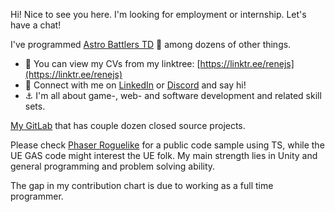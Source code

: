 Hi! Nice to see you here. I'm looking for employment or internship. Let's have a chat!

I've programmed [Astro Battlers TD](https://store.steampowered.com/app/1728980/Astro_Battlers_TD/) 🤩 among dozens of other things.

- 👀 You can view my CVs from my linktree: [https://linktr.ee/renejs](https://linktr.ee/renejs)
- 💯 Connect with me on [LinkedIn](https://www.linkedin.com/in/rene-schwartz-732a8649/) or [Discord](https://discordapp.com/users/118129453200179207) and say hi!
- ⚓ I'm all about game-, web- and software development and related skill sets.

[My GitLab](https://gitlab.com/Rene_) that has couple dozen closed source projects. 

Please check [Phaser Roguelike](https://github.com/ReneJSchwartz/phaser-roguelike) for a public code sample using TS, while the UE GAS code might interest the UE folk. My main strength lies in Unity and general programming and problem solving ability. 

The gap in my contribution chart is due to working as a full time programmer.
